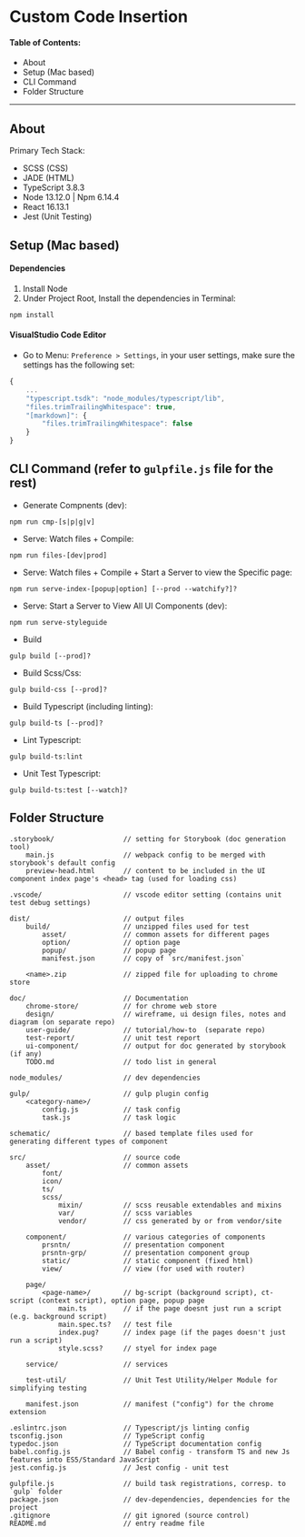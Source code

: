 # Custom Code Insertion

#### Table of Contents:
* About
* Setup (Mac based) 
* CLI Command
* Folder Structure

---

## About
Primary Tech Stack: 
* SCSS (CSS)
* JADE (HTML)
* TypeScript 3.8.3
* Node 13.12.0 | Npm 6.14.4
* React 16.13.1
* Jest (Unit Testing)


## Setup (Mac based) 
#### Dependencies
1. Install Node
2. Under Project Root, Install the dependencies in Terminal:  
```
npm install
```

#### VisualStudio Code Editor
* Go to Menu: `Preference > Settings`, in your user settings, make sure the settings has the following set: 
```javascript
{
    ...
    "typescript.tsdk": "node_modules/typescript/lib",
    "files.trimTrailingWhitespace": true,
    "[markdown]": {
        "files.trimTrailingWhitespace": false
    }        
}
```


## CLI Command (refer to `gulpfile.js` file for the rest)
* Generate Compnents (dev):
```
npm run cmp-[s|p|g|v]
```
* Serve: Watch files + Compile:
```
npm run files-[dev|prod]
```
* Serve: Watch files + Compile + Start a Server to view the Specific page:
```
npm run serve-index-[popup|option] [--prod --watchify?]?
```
* Serve: Start a Server to View All UI Components (dev):
```
npm run serve-styleguide
```
* Build
```
gulp build [--prod]?
``` 
* Build Scss/Css:
```
gulp build-css [--prod]?
```
* Build Typescript (including linting):
```
gulp build-ts [--prod]?
```
* Lint Typescript:
```
gulp build-ts:lint
```
* Unit Test Typescript:
```
gulp build-ts:test [--watch]?
```    


## Folder Structure
    .storybook/                 // setting for Storybook (doc generation tool)
        main.js                 // webpack config to be merged with storybook's default config
        preview-head.html       // content to be included in the UI component index page's <head> tag (used for loading css)

    .vscode/                    // vscode editor setting (contains unit test debug settings)

    dist/                       // output files
        build/                  // unzipped files used for test
            asset/              // common assets for different pages
            option/             // option page
            popup/              // popup page
            manifest.json       // copy of `src/manifest.json`

        <name>.zip              // zipped file for uploading to chrome store

    doc/                        // Documentation
        chrome-store/           // for chrome web store
        design/                 // wireframe, ui design files, notes and diagram (on separate repo)
        user-guide/             // tutorial/how-to  (separate repo)
        test-report/            // unit test report
        ui-component/           // output for doc generated by storybook (if any)
        TODO.md                 // todo list in general
        
    node_modules/               // dev dependencies

    gulp/                       // gulp plugin config
        <category-name>/
            config.js           // task config
            task.js             // task logic

    schematic/                  // based template files used for generating different types of component

    src/                        // source code
        asset/                  // common assets
            font/
            icon/
            ts/ 
            scss/    
                mixin/          // scss reusable extendables and mixins
                var/            // scss variables
                vendor/         // css generated by or from vendor/site

        component/              // various categories of components
            prsntn/             // presentation component
            prsntn-grp/         // presentation component group
            static/             // static component (fixed html)
            view/               // view (for used with router)

        page/
            <page-name>/        // bg-script (background script), ct-script (context script), option page, popup page
                main.ts         // if the page doesnt just run a script (e.g. background script)
                main.spec.ts?   // test file
                index.pug?      // index page (if the pages doesn't just run a script)
                style.scss?     // styel for index page

        service/                // services
        
        test-util/              // Unit Test Utility/Helper Module for simplifying testing

        manifest.json           // manifest ("config") for the chrome extension 

    .eslintrc.json              // Typescript/js linting config
    tsconfig.json               // TypeScript config 
    typedoc.json                // TypeScript documentation config
    babel.config.js             // Babel config - transform TS and new Js features into ES5/Standard JavaScript
    jest.config.js              // Jest config - unit test

    gulpfile.js                 // build task registrations, corresp. to `gulp` folder   
    package.json                // dev-dependencies, dependencies for the project    
    .gitignore                  // git ignored (source control)
    README.md                   // entry readme file


